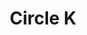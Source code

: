 ---
title: "Circle K"
url: /shreveport/circle-k-east-bert-kouns-industrial-loop/
shop: Lebensmittel
---